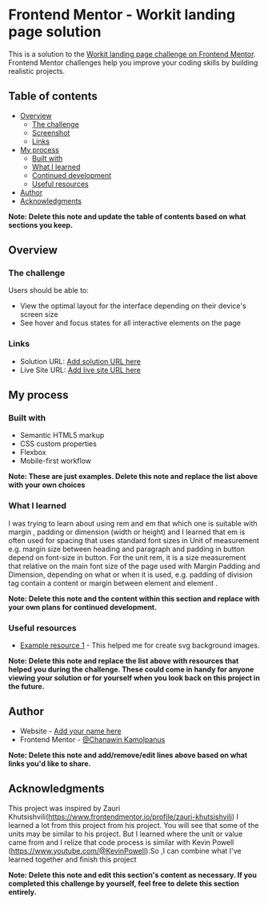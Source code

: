 # Frontend Mentor - Workit landing page solution

This is a solution to the [Workit landing page challenge on Frontend Mentor](https://www.frontendmentor.io/challenges/workit-landing-page-2fYnyle5lu). Frontend Mentor challenges help you improve your coding skills by building realistic projects. 

## Table of contents

- [Overview](#overview)
  - [The challenge](#the-challenge)
  - [Screenshot](#screenshot)
  - [Links](#links)
- [My process](#my-process)
  - [Built with](#built-with)
  - [What I learned](#what-i-learned)
  - [Continued development](#continued-development)
  - [Useful resources](#useful-resources)
- [Author](#author)
- [Acknowledgments](#acknowledgments)

**Note: Delete this note and update the table of contents based on what sections you keep.**

## Overview

### The challenge

Users should be able to:

- View the optimal layout for the interface depending on their device's screen size
- See hover and focus states for all interactive elements on the page

### Links

- Solution URL: [Add solution URL here](https://your-solution-url.com)
- Live Site URL: [Add live site URL here](https://upond.github.io/workit-landing-page/)

## My process

### Built with

- Semantic HTML5 markup
- CSS custom properties
- Flexbox
- Mobile-first workflow

**Note: These are just examples. Delete this note and replace the list above with your own choices**

### What I learned

I was trying to learn about using rem and em that which one is suitable with margin , padding or dimension (width or height) and I learned that em is often used for spacing that uses standard font sizes in Unit of measurement e.g. margin size between heading and paragraph and padding in button depend on font-size in button. For the unit rem, it is a size measurement that relative on the main font size of the page used with Margin Padding and Dimension, depending on what or when it is used, e.g. padding of division tag contain a content or margin between element and element .

**Note: Delete this note and the content within this section and replace with your own plans for continued development.**

### Useful resources

- [Example resource 1](https://www.svgviewer.dev/) - This helped me for create svg background images.



**Note: Delete this note and replace the list above with resources that helped you during the challenge. These could come in handy for anyone viewing your solution or for yourself when you look back on this project in the future.**

## Author

- Website - [Add your name here](https://github.com/Upond)
- Frontend Mentor - [@Chanawin Kamolpanus](https://www.frontendmentor.io/profile/Upond)

**Note: Delete this note and add/remove/edit lines above based on what links you'd like to share.**

## Acknowledgments

This project was inspired by Zauri Khutsishvili(https://www.frontendmentor.io/profile/zauri-khutsishvili) I learned a lot from this project from his project. You will see that some of the units may be similar to his project. But I learned where the unit or value came from and I relize that code process is similar with Kevin Powell (https://www.youtube.com/@KevinPowell).So ,I can combine what I've learned together and finish this project  

**Note: Delete this note and edit this section's content as necessary. If you completed this challenge by yourself, feel free to delete this section entirely.**

